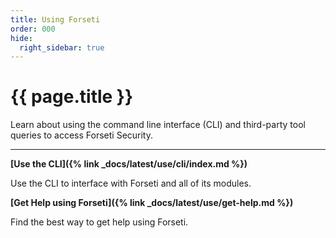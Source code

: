 ```yaml
---
title: Using Forseti
order: 000
hide:
  right_sidebar: true
---
```


# {{ page.title }}

Learn about using the command line interface (CLI) and third-party tool queries to
access Forseti Security.

---

**[Use the CLI]({% link _docs/latest/use/cli/index.md %})**

Use the CLI to interface with Forseti and all of its modules. 

**[Get Help using Forseti]({% link _docs/latest/use/get-help.md %})**

Find the best way to get help using Forseti.
